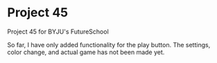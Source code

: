 # Project 45

Project 45 for BYJU's FutureSchool

So far, I have only added functionality for the play button. The settings, color change, and actual game has not been made yet.
